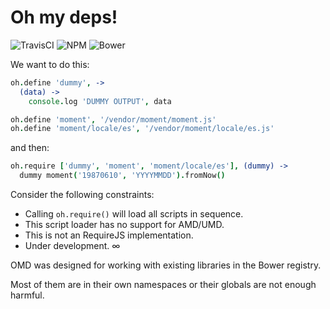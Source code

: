 # Oh my deps!

![TravisCI](https://img.shields.io/travis/gextech/oh-my-deps/master.svg) ![NPM](https://img.shields.io/npm/v/oh-my-deps.svg) ![Bower](https://img.shields.io/bower/v/oh-my-deps.svg)

We want to do this:

```coffeescript
oh.define 'dummy', ->
  (data) ->
    console.log 'DUMMY OUTPUT', data

oh.define 'moment', '/vendor/moment/moment.js'
oh.define 'moment/locale/es', '/vendor/moment/locale/es.js'
```

and then:

```coffeescript
oh.require ['dummy', 'moment', 'moment/locale/es'], (dummy) ->
  dummy moment('19870610', 'YYYYMMDD').fromNow()
```

Consider the following constraints:

- Calling `oh.require()` will load all scripts in sequence.
- This script loader has no support for AMD/UMD.
- This is not an RequireJS implementation.
- Under development. &infin;

OMD was designed for working with existing libraries in the Bower registry.

Most of them are in their own namespaces or their globals are not enough harmful.
